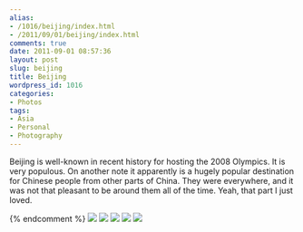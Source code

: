 ```yaml
---
alias:
- /1016/beijing/index.html
- /2011/09/01/beijing/index.html
comments: true
date: 2011-09-01 08:57:36
layout: post
slug: beijing
title: Beijing
wordpress_id: 1016
categories:
- Photos
tags:
- Asia
- Personal
- Photography
---
```

Beijing is well-known in recent history for hosting the 2008 Olympics.  It is very populous.  On another note it apparently is a hugely popular destination for Chinese people from other parts of China.  They were everywhere, and it was not that pleasant to be around them all of the time.  Yeah, that part I just loved.
<div class="galleria">
<a
{% comment %} hidden images <a href="http://img.gtww.net/2011/07_Beijing/ef86/2_327d35c.jpg"><img data-title="" data-description="" src="http://img.gtww.net/2011/07_Beijing/ef86/Thumbs/2_4795.jpg"/></a> {% endcomment %}
<a href="http://img.gtww.net/2011/07_Beijing/ef86/1_93ce728.jpg"><img data-title="" data-description="" src="http://img.gtww.net/2011/07_Beijing/ef86/Thumbs/1_7f09.jpg"/></a>
<a href="http://img.gtww.net/2011/07_Beijing/ef86/3_da7c429.jpg"><img data-title="" data-description="" src="http://img.gtww.net/2011/07_Beijing/ef86/Thumbs/3_2604.jpg"/></a>
<a href="http://img.gtww.net/2011/07_Beijing/ef86/4_1837cf3.jpg"><img data-title="" data-description="" src="http://img.gtww.net/2011/07_Beijing/ef86/Thumbs/4_44e3.jpg"/></a>
<a href="http://img.gtww.net/2011/07_Beijing/ef86/5_79d5927.jpg"><img data-title="" data-description="" src="http://img.gtww.net/2011/07_Beijing/ef86/Thumbs/5_07a2.jpg"/></a>
<a href="http://img.gtww.net/2011/07_Beijing/ef86/6_095f5e8.jpg"><img data-title="" data-description="" src="http://img.gtww.net/2011/07_Beijing/ef86/Thumbs/6_a1d2.jpg"/></a>
</div>
